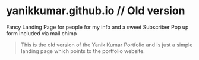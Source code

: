 # yanikkumar.github.io // Old version
Fancy Landing Page for people for my info and a sweet Subscriber Pop up form included via mail chimp


> This is the old version of the Yanik Kumar Portfolio and is just a simple landing page which points to the portfolio website.
